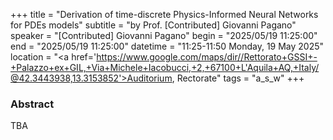 +++
title = "Derivation of time-discrete Physics-Informed Neural Networks for PDEs models"
subtitle = "by Prof. [Contributed] Giovanni Pagano"
speaker = "[Contributed] Giovanni Pagano"
begin = "2025/05/19  11:25:00"
end = "2025/05/19  11:25:00"
datetime = "11:25-11:50 Monday, 19 May 2025"
location = "<a href='https://www.google.com/maps/dir//Rettorato+GSSI+-+Palazzo+ex+GIL,+Via+Michele+Iacobucci,+2,+67100+L'Aquila+AQ,+Italy/@42.3443938,13.3153852'>Auditorium, Rectorate</a>"
tags = "a_s_w"
+++

### Abstract
TBA
